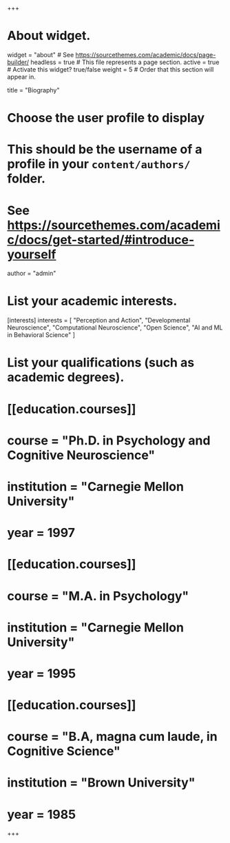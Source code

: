 +++
# About widget.
widget = "about"  # See https://sourcethemes.com/academic/docs/page-builder/
headless = true  # This file represents a page section.
active = true  # Activate this widget? true/false
weight = 5  # Order that this section will appear in.

title = "Biography"

# Choose the user profile to display
# This should be the username of a profile in your `content/authors/` folder.
# See https://sourcethemes.com/academic/docs/get-started/#introduce-yourself
author = "admin"

# List your academic interests.
[interests]
  interests = [
    "Perception and Action",
    "Developmental Neuroscience",
    "Computational Neuroscience",
    "Open Science",
    "AI and ML in Behavioral Science"
  ]

# List your qualifications (such as academic degrees).
# [[education.courses]]
#   course = "Ph.D. in Psychology and Cognitive Neuroscience"
#   institution = "Carnegie Mellon University"
#   year = 1997
#   
# [[education.courses]]
#   course = "M.A. in Psychology"
#   institution = "Carnegie Mellon University"
#   year = 1995
# 
# [[education.courses]]
#   course = "B.A, magna cum laude, in Cognitive Science"
#   institution = "Brown University"
#   year = 1985
 
+++


